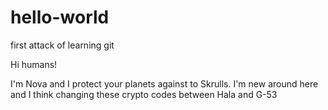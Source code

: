 # hello-world
first attack of learning git


Hi humans!


I'm Nova and I protect your planets against to Skrulls.
I'm new around here and I think changing these crypto codes between Hala and G-53
